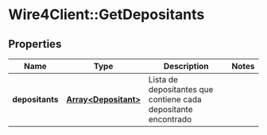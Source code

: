 # Wire4Client::GetDepositants

## Properties
Name | Type | Description | Notes
------------ | ------------- | ------------- | -------------
**depositants** | [**Array&lt;Depositant&gt;**](Depositant.md) | Lista de depositantes que contiene cada depositante encontrado | 


